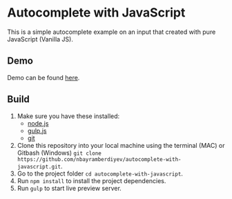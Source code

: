 # Autocomplete with JavaScript
This is a simple autocomplete example on an input that created with pure JavaScript (Vanilla JS).

## Demo
Demo can be found [here](http://nbayramberdiyev.github.io/autocomplete-with-javascript).

## Build
1. Make sure you have these installed:
	- [node.js](https://nodejs.org/)
    - [gulp.js](https://gulpjs.com/)
	- [git](https://git-scm.com/)
2. Clone this repository into your local machine using the terminal (MAC) or Gitbash (Windows) `git clone https://github.com/nbayramberdiyev/autocomplete-with-javascript.git`.
3. Go to the project folder `cd autocomplete-with-javascript`.
4. Run `npm install` to install the project dependencies.
5. Run `gulp` to start live preview server.